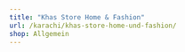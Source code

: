 ```yaml
---
title: "Khas Store Home & Fashion"
url: /karachi/khas-store-home-und-fashion/
shop: Allgemein
---
```

